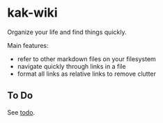# kak-wiki

Organize your life and find things quickly.

Main features:
- refer to other markdown files on your filesystem
- navigate quickly through links in a file
- format all links as relative links to remove clutter


## To Do
See [todo](todo.md).
